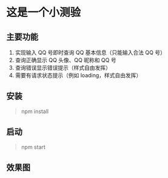 # 这是一个小测验

## 主要功能

1. 实现输入 QQ 号即时查询 QQ 基本信息（只能输入合法 QQ 号）
2. 查询正确显示 QQ 头像、QQ 昵称和 QQ 号
3. 查询错误显示错误提示（样式自由发挥）
4. 需要有请求状态提示（例如 loading，样式自由发挥）

## 安装

> npm install

## 启动

> npm start

## 效果图
